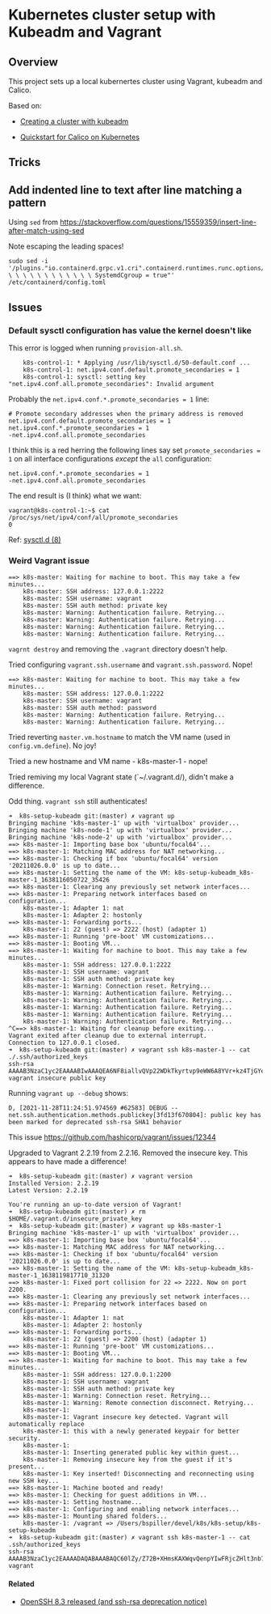 # Kubernetes cluster setup with Kubeadm and Vagrant

## Overview

This project sets up a local kubernertes cluster using Vagrant, kubeadm and Calico.

Based on:

* [Creating a cluster with kubeadm](https://kubernetes.io/docs/setup/production-environment/tools/kubeadm/create-cluster-kubeadm/)

* [Quickstart for Calico on Kubernetes](https://projectcalico.docs.tigera.io/getting-started/kubernetes/quickstart)

## Tricks

## Add indented line to text after line matching a pattern

Using `sed` from https://stackoverflow.com/questions/15559359/insert-line-after-match-using-sed

Note escaping the leading spaces!

```
sudo sed -i '/plugins."io.containerd.grpc.v1.cri".containerd.runtimes.runc.options/a \ \ \ \ \ \ \ \ \ \ \ \ SystemdCgroup = true"' /etc/containerd/config.toml
```

## Issues

### Default sysctl configuration has value the kernel doesn't like

This error is logged when running `provision-all.sh`.

```
    k8s-control-1: * Applying /usr/lib/sysctl.d/50-default.conf ...
    k8s-control-1: net.ipv4.conf.default.promote_secondaries = 1
    k8s-control-1: sysctl: setting key "net.ipv4.conf.all.promote_secondaries": Invalid argument
```

Probably the `net.ipv4.conf.*.promote_secondaries = 1` line:
```
# Promote secondary addresses when the primary address is removed
net.ipv4.conf.default.promote_secondaries = 1
net.ipv4.conf.*.promote_secondaries = 1
-net.ipv4.conf.all.promote_secondaries
```

I think this is a red herring the following lines say set `promote_secondaries = 1` on all interface configurations 
*except* the `all` configuration:
```
net.ipv4.conf.*.promote_secondaries = 1
-net.ipv4.conf.all.promote_secondaries
```
The end result is (I think) what we want:
```
vagrant@k8s-control-1:~$ cat /proc/sys/net/ipv4/conf/all/promote_secondaries
0
```

Ref: [sysctl.d (8)](https://manpages.ubuntu.com/manpages/focal/man5/sysctl.d.5.html)

### Weird Vagrant issue

```
==> k8s-master: Waiting for machine to boot. This may take a few minutes...
    k8s-master: SSH address: 127.0.0.1:2222
    k8s-master: SSH username: vagrant
    k8s-master: SSH auth method: private key
    k8s-master: Warning: Authentication failure. Retrying...
    k8s-master: Warning: Authentication failure. Retrying...
    k8s-master: Warning: Authentication failure. Retrying...
    k8s-master: Warning: Authentication failure. Retrying...
```

`vagrnt destroy` and removing the `.vagrant` directory doesn't help.

Tried configuring `vagrant.ssh.username` and `vagrant.ssh.password`.  Nope!
```
==> k8s-master: Waiting for machine to boot. This may take a few minutes...
    k8s-master: SSH address: 127.0.0.1:2222
    k8s-master: SSH username: vagrant
    k8s-master: SSH auth method: password
    k8s-master: Warning: Authentication failure. Retrying...
    k8s-master: Warning: Authentication failure. Retrying...
```

Tried reverting `master.vm.hostname` to match the VM name (used in `config.vm.define`).
No joy!

Tried a new hostname and VM name - k8s-master-1 - nope!

Tried remiving my local Vagrant state (`~/.vagrant.d/), didn't make a difference.

Odd thing.  `vagrant ssh` still authenticates!

```
➜  k8s-setup-kubeadm git:(master) ✗ vagrant up
Bringing machine 'k8s-master-1' up with 'virtualbox' provider...
Bringing machine 'k8s-node-1' up with 'virtualbox' provider...
Bringing machine 'k8s-node-2' up with 'virtualbox' provider...
==> k8s-master-1: Importing base box 'ubuntu/focal64'...
==> k8s-master-1: Matching MAC address for NAT networking...
==> k8s-master-1: Checking if box 'ubuntu/focal64' version '20211026.0.0' is up to date...
==> k8s-master-1: Setting the name of the VM: k8s-setup-kubeadm_k8s-master-1_1638116050722_35426
==> k8s-master-1: Clearing any previously set network interfaces...
==> k8s-master-1: Preparing network interfaces based on configuration...
    k8s-master-1: Adapter 1: nat
    k8s-master-1: Adapter 2: hostonly
==> k8s-master-1: Forwarding ports...
    k8s-master-1: 22 (guest) => 2222 (host) (adapter 1)
==> k8s-master-1: Running 'pre-boot' VM customizations...
==> k8s-master-1: Booting VM...
==> k8s-master-1: Waiting for machine to boot. This may take a few minutes...
    k8s-master-1: SSH address: 127.0.0.1:2222
    k8s-master-1: SSH username: vagrant
    k8s-master-1: SSH auth method: private key
    k8s-master-1: Warning: Connection reset. Retrying...
    k8s-master-1: Warning: Authentication failure. Retrying...
    k8s-master-1: Warning: Authentication failure. Retrying...
    k8s-master-1: Warning: Authentication failure. Retrying...
    k8s-master-1: Warning: Authentication failure. Retrying...
    k8s-master-1: Warning: Authentication failure. Retrying...
^C==> k8s-master-1: Waiting for cleanup before exiting...
Vagrant exited after cleanup due to external interrupt.
Connection to 127.0.0.1 closed.
➜  k8s-setup-kubeadm git:(master) ✗ vagrant ssh k8s-master-1 -- cat ./.ssh/authorized_keys
ssh-rsa AAAAB3NzaC1yc2EAAAABIwAAAQEA6NF8iallvQVp22WDkTkyrtvp9eWW6A8YVr+kz4TjGYe7gHzIw+niNltGEFHzD8+v1I2YJ6oXevct1YeS0o9HZyN1Q9qgCgzUFtdOKLv6IedplqoPkcmF0aYet2PkEDo3MlTBckFXPITAMzF8dJSIFo9D8HfdOV0IAdx4O7PtixWKn5y2hMNG0zQPyUecp4pzC6kivAIhyfHilFR61RGL+GPXQ2MWZWFYbAGjyiYJnAmCP3NOTd0jMZEnDkbUvxhMmBYSdETk1rRgm+R4LOzFUGaHqHDLKLX+FIPKcF96hrucXzcWyLbIbEgE98OHlnVYCzRdK8jlqm8tehUc9c9WhQ== vagrant insecure public key
```

Running `vagrant up --debug` shows:

```
D, [2021-11-28T11:24:51.974569 #62583] DEBUG -- net.ssh.authentication.methods.publickey[3fd13f670804]: public key has been marked for deprecated ssh-rsa SHA1 behavior
```

This issue https://github.com/hashicorp/vagrant/issues/12344

Upgraded to Vagrant 2.2.19 from 2.2.16.  Removed the insecure key.
This appears to have made a difference!

```
➜  k8s-setup-kubeadm git:(master) ✗ vagrant version
Installed Version: 2.2.19
Latest Version: 2.2.19

You're running an up-to-date version of Vagrant!
➜  k8s-setup-kubeadm git:(master) ✗ rm $HOME/.vagrant.d/insecure_private_key
➜  k8s-setup-kubeadm git:(master) ✗ vagrant up k8s-master-1
Bringing machine 'k8s-master-1' up with 'virtualbox' provider...
==> k8s-master-1: Importing base box 'ubuntu/focal64'...
==> k8s-master-1: Matching MAC address for NAT networking...
==> k8s-master-1: Checking if box 'ubuntu/focal64' version '20211026.0.0' is up to date...
==> k8s-master-1: Setting the name of the VM: k8s-setup-kubeadm_k8s-master-1_1638119817710_31320
==> k8s-master-1: Fixed port collision for 22 => 2222. Now on port 2200.
==> k8s-master-1: Clearing any previously set network interfaces...
==> k8s-master-1: Preparing network interfaces based on configuration...
    k8s-master-1: Adapter 1: nat
    k8s-master-1: Adapter 2: hostonly
==> k8s-master-1: Forwarding ports...
    k8s-master-1: 22 (guest) => 2200 (host) (adapter 1)
==> k8s-master-1: Running 'pre-boot' VM customizations...
==> k8s-master-1: Booting VM...
==> k8s-master-1: Waiting for machine to boot. This may take a few minutes...
    k8s-master-1: SSH address: 127.0.0.1:2200
    k8s-master-1: SSH username: vagrant
    k8s-master-1: SSH auth method: private key
    k8s-master-1: Warning: Connection reset. Retrying...
    k8s-master-1: Warning: Remote connection disconnect. Retrying...
    k8s-master-1:
    k8s-master-1: Vagrant insecure key detected. Vagrant will automatically replace
    k8s-master-1: this with a newly generated keypair for better security.
    k8s-master-1:
    k8s-master-1: Inserting generated public key within guest...
    k8s-master-1: Removing insecure key from the guest if it's present...
    k8s-master-1: Key inserted! Disconnecting and reconnecting using new SSH key...
==> k8s-master-1: Machine booted and ready!
==> k8s-master-1: Checking for guest additions in VM...
==> k8s-master-1: Setting hostname...
==> k8s-master-1: Configuring and enabling network interfaces...
==> k8s-master-1: Mounting shared folders...
    k8s-master-1: /vagrant => /Users/bspiller/devel/k8s/k8s-setup/k8s-setup-kubeadm
➜  k8s-setup-kubeadm git:(master) ✗ vagrant ssh k8s-master-1 -- cat .ssh/authorized_keys
ssh-rsa AAAAB3NzaC1yc2EAAAADAQABAAABAQC60lZy/Z72B+XHmsKAXWqvQenpYIwFRjcZHlt3nb7Zmg0Ryt3JL1oI+uBBFQSZ5nNgVZkofMmHPimu7WehNZu2Hg5WidVwSgJH9BSufxCT6UH15Kpoy+TwIQFUnY9VW4E1BQ+Q2UO4DkMDV1TMHYfggME0B0HOUOFG+Pd9jtz92poJNg2UFwXOCCEryexRb8vZyokoDwfdFyXooIoIYN0iIvbUqt+mz+h13iYCAm8q+XTzCL+MNoLROp5CNdAi6w8NnDWAx05D7QlJchv+v6x6KPEkwQU3OQBSZ+/6zrDcoXoSbLffxFl3Aj9NZmGvw9uDlBmW7J7OletQJ3APIuBZ vagrant
```

#### Related

* [OpenSSH 8.3 released (and ssh-rsa deprecation notice)
  ](https://lwn.net/Articles/821544/)